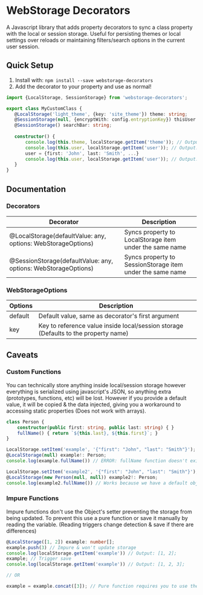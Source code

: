 # WebStorage Decorators
A Javascript library that adds property decorators to sync a class property with the local or session storage. Useful 
for persisting themes or local settings over reloads or maintaining filters/search options in the current user session.

## Quick Setup
 1. Install with: `npm install --save webstorage-decorators`
 2. Add the decorator to your property and use as normal!
 ```typescript
import {LocalStorage, SessionStorage} from 'webstorage-decorators';
 
export class MyCustomClass {
    @LocalStorage('light_theme', {key: 'site_theme'}) theme: string;
    @SessionStorage(null, {encryptWith: config.entryptionKey}) thisUser: User;
    @SessionStorage() searchBar: string;
     
    constructor() {
        console.log(this.theme, localStorage.getItem('theme')); // Output: 'light_theme', 'light_theme'
        console.log(this.user, localStorage.getItem('user')); // Output: null, undefined
        user = {first: 'John', last: 'Smith', ...}
        console.log(this.user, localStorage.getItem('user')); // Output: {first: 'John', last: 'Smith', ...}, **Some encrypted value**
    }
}
 ```

## Documentation

### Decorators

| Decorator | Description |
|-----------|-------------|
| @LocalStorage(defaultValue: any, options: WebStorageOptions) | Syncs property to LocalStorage item under the same name |
| @SessionStorage(defaultValue: any, options: WebStorageOptions) | Syncs property to SessionStorage item under the same name |

### WebStorageOptions

| Options | Description |
|---------|-------------|
| default | Default value, same as decorator's first argument |
| key | Key to reference value inside local/session storage (Defaults to the property name) |

## Caveats

### Custom Functions
You can technically store anything inside local/session storage however everything is serialized using javascript's JSON,
so anything extra (prototypes, functions, etc) will be lost. However if you provide a default value, it will be copied &
the data injected, giving you a workaround to accessing static properties (Does not work with arrays).

```typescript
class Person {
    constructor(public first: string, public last: string) { }
    fullName() { return `${this.last}, ${this.first}`; }
}

LocalStorage.setItem('example', '{"first": "John", "last": "Smith"}');
@LocalStorage(null) example!: Person;
console.log(example.fullName()) // ERROR: fullName function doesn't exist

LocalStorage.setItem('example2', '{"first": "John", "last": "Smith"}');
@LocalStorage(new Person(null, null)) example2!: Person;
console.log(example2.fullName()) // Works because we have a default object to copy type from
```

### Impure Functions
Impure functions don't use the Object's setter preventing the storage from being updated. To prevent this use a pure
function or save it manually by reading the variable. (Reading triggers change detection & save if there are differences)
```typescript
@LocalStorage([1, 2]) example: number[];
example.push(3) // Impure & won't update storage
console.log(localStorage.getItem('example')) // Output: [1, 2];
example; // Trigger save
console.log(localStorage.getItem('example')) // Output: [1, 2, 3];

// OR

example = example.concat([3]); // Pure function requires you to use the setter triggering automatic saving
```
